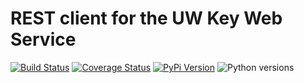# REST client for the UW Key Web Service

[![Build Status](https://github.com/uw-it-aca/uw-restclients-kws/workflows/tests/badge.svg?branch=main)](https://github.com/uw-it-aca/uw-restclients-kws/actions)
[![Coverage Status](https://coveralls.io/repos/github/uw-it-aca/uw-restclients-kws/badge.svg?branch=main)](https://coveralls.io/github/uw-it-aca/uw-restclients-kws?branch=main)
[![PyPi Version](https://img.shields.io/pypi/v/uw-restclients-kws.svg)](https://pypi.python.org/pypi/uw-restclients-kws)
![Python versions](https://img.shields.io/pypi/pyversions/uw-restclients-kws.svg)
